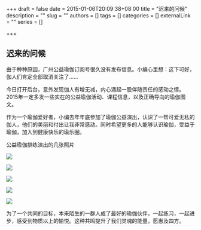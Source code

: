 +++
draft = false
date = 2015-01-06T20:09:38+08:00
title = "迟来的问候"
description = ""
slug = ""
authors = []
tags = []
categories = []
externalLink = ""
series = []

+++

## **迟来的问候**

由于种种原因，广州公益瑜伽订阅号很久没有发布信息。小编心里想：这下可好，伽人们肯定全部取消关注了……

今日打开后台，意外发现伽人有增无减，内心涌起一股伴随责任的感动之情。2015年一定多发一些实在的公益瑜伽活动、课程信息，以及正确导向的瑜伽图文。

作为一个瑜伽爱好者，小编去年年底参加了瑜伽公益演出，认识了一帮可爱无私的伽人，他们的美丽和付出让我非常感动。同时希望更多的人能够认识瑜伽，受益于瑜伽，加入到健康快乐的瑜乐圈。

公益瑜伽排练演出的几张照片

![](https://oss.coolmoe.com/wp-content/uploads202406062158313.jpg)

![](https://oss.coolmoe.com/wp-content/uploads202406062158314.jpg)

![](https://oss.coolmoe.com/wp-content/uploads202406062158315.jpg)

![](https://oss.coolmoe.com/wp-content/uploads202406062158316.jpg)

![](https://oss.coolmoe.com/wp-content/uploads202406062158317.jpg)


为了一个共同的目标，本来陌生的一群人成了最好的瑜伽伙伴，一起练习，一起进步，感受到物质以上的愉悦。这种共鸣提升了我们灵魂的能量，愿惠及四方。